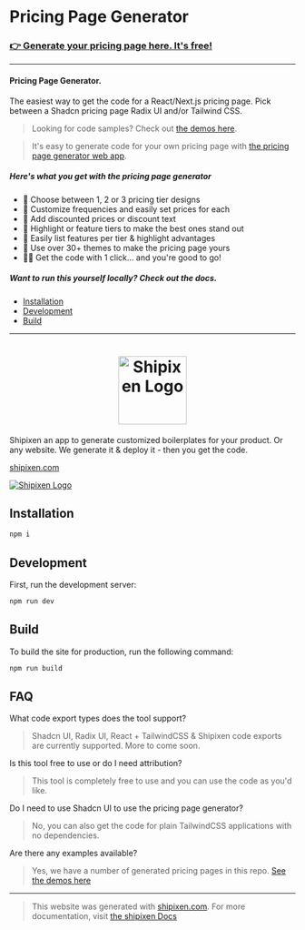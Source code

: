 Pricing Page Generator
==================

### [👉 Generate your pricing page here. It's free!](https://shipixen.com/shadcn-pricing-page-generator)

-----------------------------------

#### Pricing Page Generator.
The easiest way to get the code for a React/Next.js pricing page. Pick between a Shadcn pricing page Radix UI and/or Tailwind CSS.

> Looking for code samples? Check out [the demos here](https://github.com/danmindru/shadcn-pricing-page-generator/tree/main/components/pricing).

> It's easy to generate code for your own pricing page with [the pricing page generator web app](https://shipixen.com/shadcn-pricing-page-generator).


##### Here's what you get with the pricing page generator
- 🎯 Choose between 1, 2 or 3 pricing tier designs
- 📅 Customize frequencies and easily set prices for each
- 🎁 Add discounted prices or discount text
- 💅 Highlight or feature tiers to make the best ones stand out
- 📄 Easily list features per tier & highlight advantages
- 🎨 Use over 30+ themes to make the pricing page yours
- 👩‍💻 Get the code with 1 click... and you're good to go!

##### Want to run this yourself locally? Check out the docs.
- [Installation](#installation)
- [Development](#development)
- [Build](#build)



<hr/>

<div align="center">

<h1>
<a href="https://shipixen.com" target="_blank">
  <img height="120px" src="https://user-images.githubusercontent.com/1515742/281076422-8c4a9926-2885-4786-a69a-d79ab0c8dc5c.png" alt="Shipixen Logo" />
</a>
</h1>

</div>

Shipixen an app to generate customized boilerplates for your product. Or any website. We generate it & deploy it - then you get the code.

[shipixen.com](https://shipixen.com)

<a href="https://shipixen.com" target="_blank">
  <img src="https://user-images.githubusercontent.com/1515742/281077548-57b24773-3c2a-4e89-b088-cc3945d7037b.png" alt="Shipixen Logo" />
</a>

## Installation

```bash
npm i
```

## Development

First, run the development server:

```bash
npm run dev
```

## Build

To build the site for production, run the following command:

```bash
npm run build
```

## FAQ

What code export types does the tool support?
> Shadcn UI, Radix UI, React + TailwindCSS & Shipixen code exports are currently supported. More to come soon.

Is this tool free to use or do I need attribution?
> This tool is completely free to use and you can use the code as you'd like.

Do I need to use Shadcn UI to use the pricing page generator?
> No, you can also get the code for plain TailwindCSS applications with no dependencies.

Are there any examples available?
> Yes, we have a number of generated pricing pages in this repo. [See the demos here](https://github.com/danmindru/shadcn-pricing-page-generator/tree/main/components/pricing)

------

> This website was generated with [shipixen.com](https://shipixen.com).
> For more documentation, visit [the shipixen Docs](https://shipixen.com/boilerplate-documentation)
